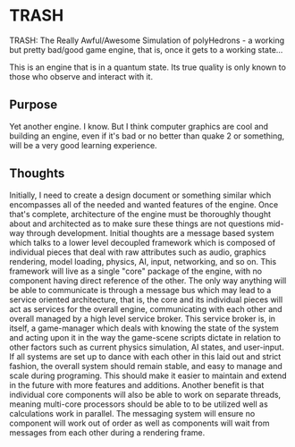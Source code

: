 # TRASH
TRASH: The Really Awful/Awesome Simulation of polyHedrons - a working but pretty bad/good game engine, that is, once it gets to a working state...

This is an engine that is in a quantum state. Its true quality is only known to those who observe and interact with it.

## Purpose

Yet another engine. I know. But I think computer graphics are cool and building an engine, even if it's bad or no better than quake 2 or something, will be a very good learning experience.

## Thoughts

Initially, I need to create a design document or something similar which encompasses all of the needed and wanted features of the engine. Once that's complete, architecture of the engine must be thoroughly thought about and architected as to make sure these things are not questions mid-way through development. Initial thoughts are a message based system which talks to a lower level decoupled framework which is composed of individual pieces that deal with raw attributes such as audio, graphics rendering, model loading, physics, AI, input, networking, and so on. This framework will live as a single "core" package of the engine, with no component having direct reference of the other. The only way anything will be able to communicate is through a message bus which may lead to a service oriented architecture, that is, the core and its individual pieces will act as services for the overall engine, communicating with each other and overall managed by a high level service broker. This service broker is, in itself, a game-manager which deals with knowing the state of the system and acting upon it in the way the game-scene scripts dictate in relation to other factors such as current physics simulation, AI states, and user-input. If all systems are set up to dance with each other in this laid out and strict fashion, the overall system should remain stable, and easy to manage and scale during programing. This should make it easier to maintain and extend in the future with more features and additions. Another benefit is that individual core components will also be able to work on separate threads, meaning multi-core processors should be able to to be utilized well as calculations work in parallel. The messaging system will ensure no component will work out of order as well as components will wait from messages from each other during a rendering frame.